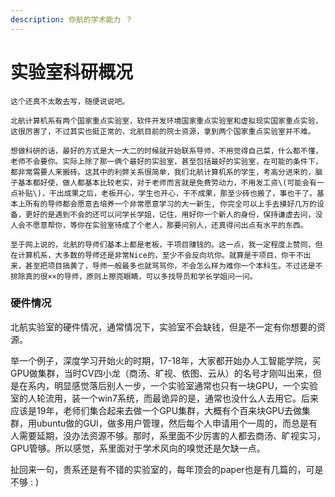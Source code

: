 ```yaml
---
description: 你航的学术能力 ？
---
```


# 实验室科研概况

    这个还真不太敢去写，随便说说吧。

    北航计算机系有两个国家重点实验室，软件开发环境国家重点实验室和虚拟现实国家重点实验，这很厉害了，不过其实也挺正常的，北航目前的院士资源，拿到两个国家重点实验室并不难。

    想做科研的话，最好的方式是大一大二的时候就开始联系导师，不用觉得自己菜，什么都不懂，老师不会要你。实际上除了那一俩个最好的实验室，甚至包括最好的实验室，在可能的条件下，都非常需要人来搬砖。这其中的利弊关系很简单，我们北航计算机系的学生，考高分进来的，脑子基本都好使，做人都基本比较老实，对于老师而言就是免费劳动力，不用发工资\(可能会有一点补贴\)，干出成果之后，老板开心，学生也开心，干不成果，那至少砖也搬了，事也干了。基本上所有的导师都会愿意去培养一个非常愿意学习的大一新生, 你完全可以上手去摸好几万的设备，更好的是遇到不会的还可以问学长学姐，记住，用好你一个新人的身份，保持谦虚去问，没人会不愿意帮你，等你在实验室待成了个老人，那要问别人，还真得问出点有水平的东西。

    至于网上说的，北航的导师们基本上都是老板，干项目赚钱的。这一点，我一定程度上赞同，但在计算机系，大多数的导师还是非常Nice的，至少不会反向坑你。就算是干项目，你干不出来，甚至把项目搞黄了，导师一般最多也就骂骂你，不会怎么样为难你一个本科生。不过还是不排除真的很××的导师，原则上擦亮眼睛，可以多找导员和学长学姐问一问。

### 硬件情况

北航实验室的硬件情况，通常情况下，实验室不会缺钱，但是不一定有你想要的资源。

举一个例子，深度学习开始火的时期，17-18年，大家都开始办人工智能学院，买GPU做集群，当时CV四小龙（商汤、旷视、依图、云从）的名号才刚叫出来，但是在系内，明显感觉落后别人一步，一个实验室通常也只有一块GPU，一个实验室的人轮流用，装一个win7系统，而最诡异的是，通常也没什么人去用它。后来应该是19年，老师们集合起来去做一个GPU集群，大概有个百来块GPU去做集群，用ubuntu做的GUI，做多用户管理，然后每个人申请用个一周的，而总是有人需要延期，没办法资源不够。那时，系里面不少厉害的人都去商汤、旷视实习，GPU管够。所以感觉，系里面对于学术风向的嗅觉还是欠缺一点。

扯回来一句，贵系还是有不错的实验室的，每年顶会的paper也是有几篇的，可是不够 : \)



